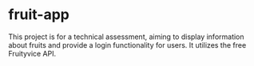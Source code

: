 # fruit-app
This project is for a technical assessment, aiming to display information about fruits and provide a login functionality for users. It utilizes the free Fruityvice API.
